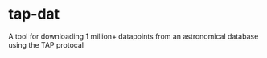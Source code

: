 # tap-dat
A tool for downloading 1 million+ datapoints from an astronomical database using the TAP protocal
